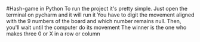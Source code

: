 #Hash-game in Python
To run the project it's pretty simple. Just open the terminal on pycharm and it will run it
You have to digit the movement aligned with the 9 numbers of the board and which number remains null.
Then, you'll wait until the computer do its movement
The winner is the one who makes three 0 or X in a row or column
